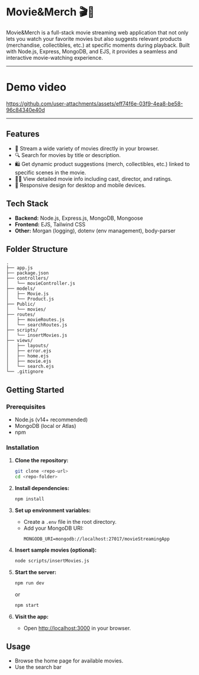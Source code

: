 # Movie&Merch 🎬🛒

Movie&Merch is a full-stack movie streaming web application that not only lets you watch your favorite movies but also suggests relevant products (merchandise, collectibles, etc.) at specific moments during playback. Built with Node.js, Express, MongoDB, and EJS, it provides a seamless and interactive movie-watching experience.

---

# Demo video
https://github.com/user-attachments/assets/eff74f6e-03f9-4ea8-be58-96c84340e40d

---

## Features

- 🎥 Stream a wide variety of movies directly in your browser.
- 🔍 Search for movies by title or description.
- 🛍️ Get dynamic product suggestions (merch, collectibles, etc.) linked to specific scenes in the movie.
- 🧑‍🎤 View detailed movie info including cast, director, and ratings.
- 📱 Responsive design for desktop and mobile devices.

## Tech Stack

- **Backend:** Node.js, Express.js, MongoDB, Mongoose
- **Frontend:** EJS, Tailwind CSS
- **Other:** Morgan (logging), dotenv (env management), body-parser

## Folder Structure

```
.
├── app.js
├── package.json
├── controllers/
│   └── movieController.js
├── models/
│   ├── Movie.js
│   └── Product.js
├── Public/
│   └── movies/
├── routes/
│   ├── movieRoutes.js
│   └── searchRoutes.js
├── scripts/
│   └── insertMovies.js
├── views/
│   ├── layouts/
│   ├── error.ejs
│   ├── home.ejs
│   ├── movie.ejs
│   └── search.ejs
└── .gitignore
```

## Getting Started

### Prerequisites

- Node.js (v14+ recommended)
- MongoDB (local or Atlas)
- npm

### Installation

1. **Clone the repository:**
   ```sh
   git clone <repo-url>
   cd <repo-folder>
   ```

2. **Install dependencies:**
   ```sh
   npm install
   ```

3. **Set up environment variables:**
   - Create a `.env` file in the root directory.
   - Add your MongoDB URI:
     ```
     MONGODB_URI=mongodb://localhost:27017/movieStreamingApp
     ```

4. **Insert sample movies (optional):**
   ```sh
   node scripts/insertMovies.js
   ```

5. **Start the server:**
   ```sh
   npm run dev
   ```
   or
   ```sh
   npm start
   ```

6. **Visit the app:**
   - Open [http://localhost:3000](http://localhost:3000) in your browser.

## Usage

- Browse the home page for available movies.
- Use the search bar
